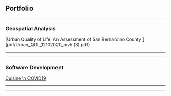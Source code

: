 ## Portfolio

---

### Geospatial Analysis 

[Urban Quality of Life: An Assessment of San Bernardino County
](pdf/Urban_QOL_12102020_mvh  (3).pdf)


---


---

### Software Development 

[Cuisine 'n COVID19](https://github.com/mvonherrmann-bit/Cuisine_n_COVID19)


---




---
